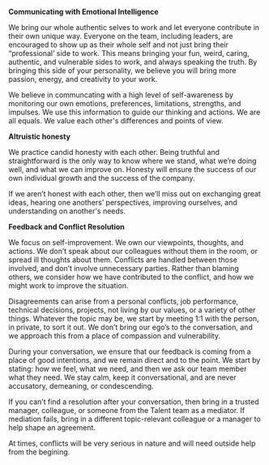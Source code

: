 **Communicating with Emotional Intelligence**

We bring our whole authentic selves to work and let everyone contribute in their own unique way. Everyone on the team, including leaders, are encouraged to show up as their whole self and not just bring their “professional’ side to work. This means bringing your fun, weird, caring, authentic, and vulnerable sides to work, and always speaking the truth. By bringing this side of your personality, we believe you will bring more passion, energy, and creativity to your work.
 
We believe in communcating with a high level of self-awareness by monitoring our own emotions, preferences, limitations, strengths, and impulses. We use this information to guide our thinking and actions. We are all equals. We value each other's differences and points of view.

**Altruistic honesty**

We practice candid honesty with each other. Being truthful and straightforward is the only way to know where we stand, what we’re doing well, and what we can improve on. Honesty will ensure the success of our own individual growth and the success of the company. 
 
If we aren’t honest with each other, then we’ll miss out on exchanging great ideas, hearing one anothers’ perspectives, improving ourselves, and understanding on another's needs.

**Feedback and Conflict Resolution**

We focus on self-improvement. We own our viewpoints, thoughts, and actions. We don’t speak about our colleagues without them in the room, or spread ill thoughts about them. Conflicts are handled between those involved, and don’t involve unnecessary parties. Rather than blaming others, we consider how we have contributed to the conflict, and how we might work to improve the situation.

Disagreements can arise from a personal conflicts, job performance, technical decisions, projects, not living by our values, or a variety of other things. Whatever the topic may be, we start by meeting 1:1 with the person, in private, to sort it out. We don’t bring our ego’s to the conversation, and we approach this from a place of compassion and vulnerability. 

During your conversation, we ensure that our feedback is coming from a place of good intentions, and we remain direct and to the point. We start by stating: how we feel, what we need, and then we ask our team member what they need. We stay calm, keep it conversational, and are never accusatory, demeaning, or condescending. 

If you can’t find a resolution after your conversation, then bring in a trusted manager, colleague, or someone from the Talent team as a mediator. If mediation fails, bring in a different topic-relevant colleague or a manager to help shape an agreement. 

At times, conflicts will be very serious in nature and will need outside help from the begining. 
